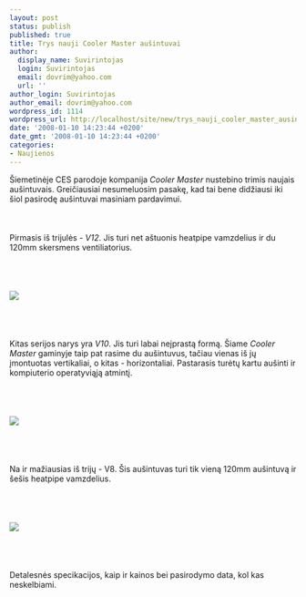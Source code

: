 ```yaml
---
layout: post
status: publish
published: true
title: Trys nauji Cooler Master aušintuvai
author:
  display_name: Suvirintojas
  login: Suvirintojas
  email: dovrim@yahoo.com
  url: ''
author_login: Suvirintojas
author_email: dovrim@yahoo.com
wordpress_id: 1114
wordpress_url: http://localhost/site/new/trys_nauji_cooler_master_ausintuvai/
date: '2008-01-10 14:23:44 +0200'
date_gmt: '2008-01-10 14:23:44 +0200'
categories:
- Naujienos
---
```

<p>Šiemetinėje CES parodoje kompanija <i>Cooler Master</i> nustebino trimis naujais aušintuvais. Greičiausiai nesumeluosim pasakę, kad tai bene didžiausi iki šiol pasirodę aušintuvai masiniam pardavimui.<br />
<br><br />
<br>Pirmasis iš trijulės - <i>V12</i>. Jis turi net aštuonis heatpipe vamzdelius ir du 120mm skersmens ventiliatorius.<br />
<br><br />
<br><br><img src="http://img88.imageshack.us/img88/9789/c07fr0.jpg"><br><br />
<br><br />
<br>Kitas serijos narys yra <i>V10</i>. Jis turi labai neįprastą formą. Šiame <i>Cooler Master</i> gaminyje taip pat rasime du aušintuvus, tačiau vienas iš jų įmontuotas vertikaliai, o kitas - horizontaliai. Pastarasis turėtų kartu aušinti ir kompiuterio operatyviąją atmintį.<br />
<br><br />
<br><br><img src="http://img88.imageshack.us/img88/1312/c01ds1.jpg"><br><br />
<br><br />
<br>Na ir mažiausias iš trijų - V8. Šis aušintuvas turi tik vieną 120mm aušintuvą ir šešis heatpipe vamzdelius.<br />
<br><br />
<br><br><img src="http://img88.imageshack.us/img88/558/c05xs4.jpg"><br><br />
<br><br />
<br>Detalesnės specikacijos, kaip ir kainos bei pasirodymo data, kol kas neskelbiami.</p>
